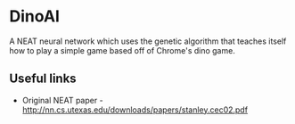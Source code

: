 # DinoAI

A NEAT neural network which uses the genetic algorithm that teaches itself how to play a simple game based off of Chrome's dino game.


## Useful links

* Original NEAT paper - http://nn.cs.utexas.edu/downloads/papers/stanley.cec02.pdf
